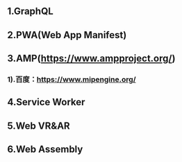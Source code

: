 ## 1.GraphQL

## 2.PWA(Web App Manifest)

## 3.AMP(https://www.ampproject.org/)
### 1).百度：https://www.mipengine.org/

## 4.Service Worker

## 5.Web VR&AR

## 6.Web Assembly
